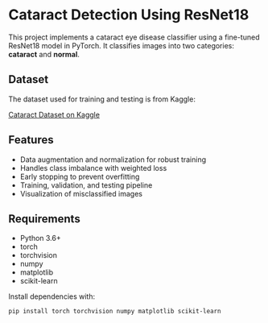 # Cataract Detection Using ResNet18

This project implements a cataract eye disease classifier using a fine-tuned ResNet18 model in PyTorch. It classifies images into two categories: **cataract** and **normal**.

## Dataset

The dataset used for training and testing is from Kaggle:

[Cataract Dataset on Kaggle](https://www.kaggle.com/datasets/jr2ngb/cataractdataset)

## Features

- Data augmentation and normalization for robust training
- Handles class imbalance with weighted loss
- Early stopping to prevent overfitting
- Training, validation, and testing pipeline
- Visualization of misclassified images

## Requirements

- Python 3.6+
- torch
- torchvision
- numpy
- matplotlib
- scikit-learn

Install dependencies with:

```bash
pip install torch torchvision numpy matplotlib scikit-learn
